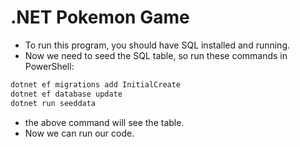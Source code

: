 # .NET Pokemon Game

- To run this program, you should have SQL installed and running.
- Now we need to seed the SQL table, so run these commands in PowerShell:

```powershell
dotnet ef migrations add InitialCreate
dotnet ef database update
dotnet run seeddata
```
- the above command will see the table. 
- Now we can run our code.
